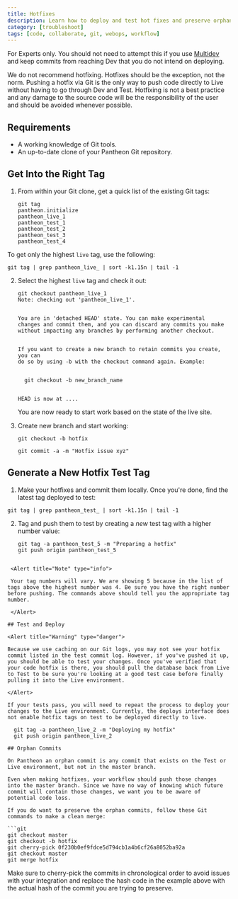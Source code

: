 ```yaml
---
title: Hotfixes
description: Learn how to deploy and test hot fixes and preserve orphan commits on your Pantheon Drupal or WordPress site.
category: [troubleshoot]
tags: [code, collaborate, git, webops, workflow]
---
```

For Experts only. You should not need to attempt this if you use [Multidev](/multidev) and keep commits from reaching Dev that you do not intend on deploying.

<Alert title="Warning" type="danger">

We do not recommend hotfixing. Hotfixes should be the exception, not the norm. Pushing a hotfix via Git is the only way to push code directly to Live without having to go through Dev and Test. Hotfixing is not a best practice and any damage to the source code will be the responsibility of the user and should be avoided whenever possible.

</Alert>


## Requirements

- A working knowledge of Git tools.
- An up-to-date clone of your Pantheon Git repository.

## Get Into the Right Tag

1. From within your Git clone, get a quick list of the existing Git tags:

   ```git
   git tag
   pantheon.initialize
   pantheon_live_1
   pantheon_test_1
   pantheon_test_2
   pantheon_test_3
   pantheon_test_4
   ```

 To get only the highest `live` tag, use the following:

 ```
 git tag | grep pantheon_live_ | sort -k1.15n | tail -1
 ```

2. Select the highest `live` tag and check it out:

   ```git
   git checkout pantheon_live_1
   Note: checking out 'pantheon_live_1'.
   
   
   You are in 'detached HEAD' state. You can make experimental
   changes and commit them, and you can discard any commits you make without impacting any branches by performing another checkout.
   
   
   If you want to create a new branch to retain commits you create, you can
   do so by using -b with the checkout command again. Example:
   
   
     git checkout -b new_branch_name
   
   
   HEAD is now at ....
   ```

   You are now ready to start work based on the state of the live site.

3. Create new branch and start working:

   ```git
   git checkout -b hotfix
   
   git commit -a -m "Hotfix issue xyz"
   ```

## Generate a New Hotfix Test Tag

1. Make your hotfixes and commit them locally. Once you're done, find the latest tag deployed to test:

 ```
 git tag | grep pantheon_test_ | sort -k1.15n | tail -1
 ```
 
2. Tag and push them to test by creating a _new_ test tag with a higher number value:

   ```git
   git tag -a pantheon_test_5 -m "Preparing a hotfix"
   git push origin pantheon_test_5
  ```

   <Alert title="Note" type="info">
   
   Your tag numbers will vary. We are showing 5 because in the list of tags above the highest number was 4. Be sure you have the right number before pushing. The commands above should tell you the appropriate tag number.
   
   </Alert>

## Test and Deploy

<Alert title="Warning" type="danger">

Because we use caching on our Git logs, you may not see your hotfix commit listed in the test commit log. However, if you've pushed it up, you should be able to test your changes. Once you've verified that your code hotfix is there, you should pull the database back from Live to Test to be sure you're looking at a good test case before finally pulling it into the Live environment.

</Alert>

If your tests pass, you will need to repeat the process to deploy your changes to the Live environment. Currently, the deploys interface does not enable hotfix tags on test to be deployed directly to live.

    git tag -a pantheon_live_2 -m "Deploying my hotfix"
    git push origin pantheon_live_2

## Orphan Commits

On Pantheon an orphan commit is any commit that exists on the Test or Live environment, but not in the master branch.

Even when making hotfixes, your workflow should push those changes into the master branch. Since we have no way of knowing which future commit will contain those changes, we want you to be aware of potential code loss.

If you do want to preserve the orphan commits, follow these Git commands to make a clean merge:

```git
git checkout master
git checkout -b hotfix
git cherry-pick 0f230b0ef9fdce5d794cb1a4b6cf26a8052ba92a
git checkout master
git merge hotfix
```

Make sure to cherry-pick the commits in chronological order to avoid issues with your integration and replace the hash code in the example above with the actual hash of the commit you are trying to preserve.
